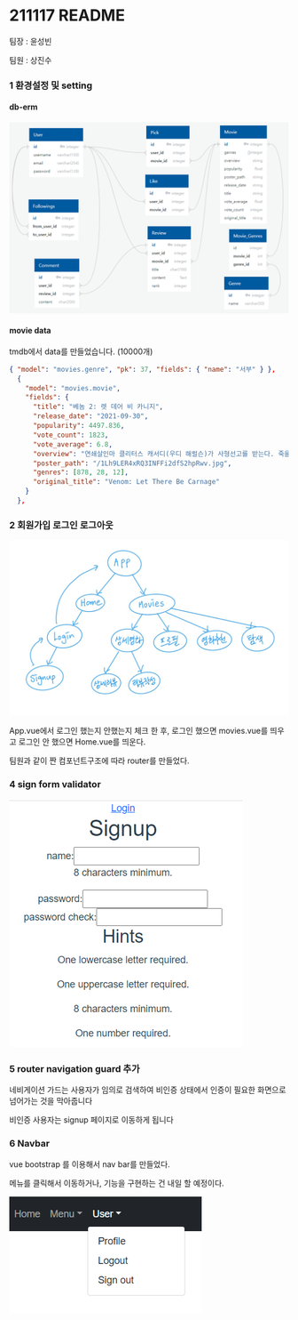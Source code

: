# 211117 README

팀장 : 윤성빈

팀원 : 상진수

### 1 환경설정 및 setting

#### db-erm

![image-20211114163133289](md-images/image-20211114163133289.png)

#### movie data

tmdb에서 data를 만들었습니다. (10000개)

```json
{ "model": "movies.genre", "pk": 37, "fields": { "name": "서부" } },
  {
    "model": "movies.movie",
    "fields": {
      "title": "베놈 2: 렛 데어 비 카니지",
      "release_date": "2021-09-30",
      "popularity": 4497.836,
      "vote_count": 1823,
      "vote_average": 6.8,
      "overview": "연쇄살인마 클리터스 캐서디(우디 해럴슨)가 사형선고를 받는다. 죽을 생각이 전혀 없는 클리터스는 자신의 집행일을 연기할 목적으로 마지막 증언을 남기겠다며 탐사보도로 유명한 프리랜스 저널리스트 에디를 지목한다. 베놈을 얻는 대신 직장과 연인을 모두 잃고 폐인처럼 생활하던 에디는 클리터스와의 단독 인터뷰를 통해 다시 한번 저널리스트로서 재기할 수 있는 기회를 얻는다. 클리터스가 던져주는 수많은 단서로 인해 미결로 남아 있던 살인사건을 추가로 밝히는 데 성공한 에디는 제일 먼저 앤에게 달려가지만 전편에서 에디의 몸에 베놈이 산다는 것을 알게 된 그녀는 새로운 연인 댄 박사(레이드 스콧)와 결혼을 선언한다. 평정심을 잃은 에디는 클리터스와의 인터뷰 중 실수로 클리터스가 새로운 빌런 카니지로 거듭나는 빌미를 제공하고 마는데...",
      "poster_path": "/1Lh9LER4xRQ3INFFi2dfS2hpRwv.jpg",
      "genres": [878, 28, 12],
      "original_title": "Venom: Let There Be Carnage"
    }
  },
```

### 2 회원가입 로그인 로그아웃

![image-20211117172837306](md-images/image-20211117172837306.png)

App.vue에서 로그인 했는지 안했는지 체크 한 후, 로그인 했으면 movies.vue를 띄우고 로그인 안 했으면 Home.vue를 띄운다. 

팀원과 같이 짠 컴포넌트구조에 따라 router를 만들었다.

### 4 sign form validator

![image-20211117173233632](md-images/image-20211117173233632.png)

### 5 router navigation guard 추가

네비게이션 가드는 사용자가 임의로 검색하여 비인증 상태에서 인증이 필요한 화면으로 넘어가는 것을 막아줍니다

비인증 사용자는 signup 페이지로 이동하게 됩니다

### 6 Navbar

vue bootstrap 를 이용해서 nav bar를 만들었다.

메뉴를 클릭해서 이동하거나, 기능을 구현하는 건 내일 할 예정이다.

![image-20211117173539868](md-images/image-20211117173539868.png)

